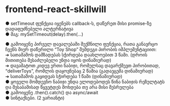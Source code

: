# frontend-react-skillwill

● setTimeout ფუნქცია იყენებს callback-ს,
დაწერეთ მისი promise-ზე დადაფუძნებული
ალტერნატივა
<br />● მაგ: mySetTimeout(delay).then(...)

● გამოიყენე პირველ დავალებაში შექმნილი
ფუნქცია, რათა განავრცო ჩვენს მიერ
დაწერილი “Toy Shop” შემდეგი პირობის
იმპლემენტაციით:
<br />
➔ სათამაშოს დამზადებას სჭირდება
დაახლოებით 3 წამი. (დროის მითითება
შესაძლებელი უნდა იყოს დინამიურად)
<br />
➔ დავამატოთ კიდევ ერთი ნაბიჯი, რომელსაც
დავარქმევთ პირობითად, “deliverToys”,
რომლის დაყოვნებაც 2 წამია
(გადაეცემა დინამიურად)
<br />
➔ სათამაშოს გაყიდვას სჭირდება 1 წამი
(დინამიურად)
<br />
● ყოველი მომდევნო ნაბიჯი უნდა
ელოდებოდეს წინა ნაბიჯის რეზულტატს და
შესაბამისად წყვეტდეს მოხდება თუ არა
მისი შესრულება
<br />
● გამოიყენე .then().catch() და async/await
<br />
● სინტაქსები. (2 ვარიანტი)
